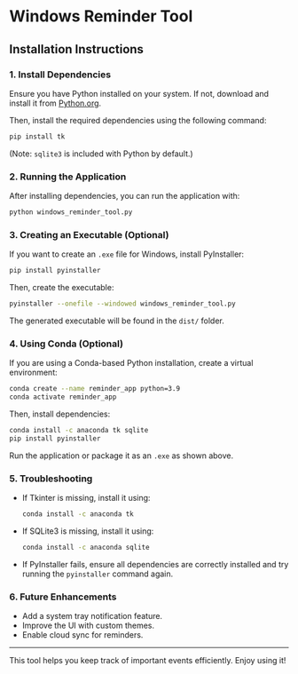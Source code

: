 # Windows Reminder Tool

## Installation Instructions

### 1. Install Dependencies
Ensure you have Python installed on your system. If not, download and install it from [Python.org](https://www.python.org/downloads/).

Then, install the required dependencies using the following command:
```sh
pip install tk
```
(Note: `sqlite3` is included with Python by default.)

### 2. Running the Application
After installing dependencies, you can run the application with:
```sh
python windows_reminder_tool.py
```

### 3. Creating an Executable (Optional)
If you want to create an `.exe` file for Windows, install PyInstaller:
```sh
pip install pyinstaller
```
Then, create the executable:
```sh
pyinstaller --onefile --windowed windows_reminder_tool.py
```
The generated executable will be found in the `dist/` folder.

### 4. Using Conda (Optional)
If you are using a Conda-based Python installation, create a virtual environment:
```sh
conda create --name reminder_app python=3.9
conda activate reminder_app
```
Then, install dependencies:
```sh
conda install -c anaconda tk sqlite
pip install pyinstaller
```
Run the application or package it as an `.exe` as shown above.

### 5. Troubleshooting
- If Tkinter is missing, install it using:
  ```sh
  conda install -c anaconda tk
  ```
- If SQLite3 is missing, install it using:
  ```sh
  conda install -c anaconda sqlite
  ```
- If PyInstaller fails, ensure all dependencies are correctly installed and try running the `pyinstaller` command again.

### 6. Future Enhancements
- Add a system tray notification feature.
- Improve the UI with custom themes.
- Enable cloud sync for reminders.

---
This tool helps you keep track of important events efficiently. Enjoy using it!

